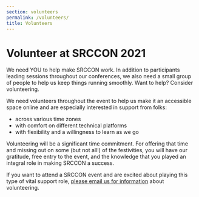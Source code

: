 ```yaml
---
section: volunteers
permalink: /volunteers/
title: Volunteers
---
```


# Volunteer at SRCCON 2021

We need YOU to help make SRCCON work. In addition to participants leading sessions throughout our conferences, we also need a small group of people to help us keep things running smoothly. Want to help? Consider volunteering.

We need volunteers throughout the event to help us make it an accessible space online and are especially interested in support from folks:

* across various time zones
* with comfort on different technical platforms
* with flexibility and a willingness to learn as we go

Volunteering will be a significant time commitment. For offering that time and missing out on some (but not all!) of the festivities, you will have our gratitude, free entry to the event, and the knowledge that you played an integral role in making SRCCON a success.

If you want to attend a SRCCON event and are excited about playing this type of vital support role, [please email us for information](mailto:srccon@opennews.org) about volunteering.